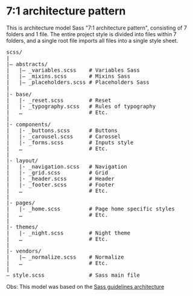<h1>7:1 architecture pattern</h1>

This is architecture model Sass "7:1 architecture pattern", consisting of 7 folders and 1 file. The entire project style is divided into files within 7 folders, and a single root file imports all files into a single style sheet.

<pre>
scss/
|
|– abstracts/
|   |– _variables.scss    # Variables Sass
|   |– _mixins.scss       # Mixins Sass
|   |– _placeholders.scss # Placeholders Sass
|
|- base/
|   |- _reset.scss        # Reset
|   |- _typography.scss   # Rules of typography
|   …                     # Etc.
|
|- components/
|   |- _buttons.scss      # Buttons
|   |- _carousel.scss     # Carossel
|   |- _forms.scss        # Inputs style
|   …                     # Etc.
|
|- layout/
|   |- _navigation.scss   # Navigation
|   |- _grid.scss         # Grid
|   |- _header.scss       # Header
|   |- _footer.scss       # Footer
|   …                     # Etc.
|
|- pages/
|   |- _home.scss         # Page home specific styles
|   …                     # Etc.
|
|- themes/
|   |- _night.scss        # Night theme
|   …                     # Etc.
|
|- vendors/
|   |– _normalize.scss    # Normalize
|   …                     # Etc.
|
– style.scss              # Sass main file
</pre>

Obs: This model was based on the <a href="https://sass-guidelin.es/pt/#o-padro-7-1">Sass guidelines architecture</a>

